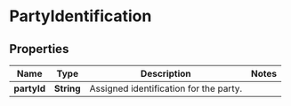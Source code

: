 
# PartyIdentification

## Properties
Name | Type | Description | Notes
------------ | ------------- | ------------- | -------------
**partyId** | **String** | Assigned identification for the party. | 



